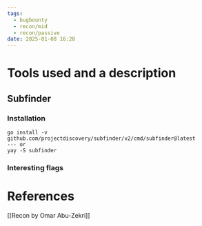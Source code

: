 ```yaml
---
tags:
  - bugbounty
  - recon/mid
  - recon/passive
date: 2025-01-08 16:28
---
```

# Tools used and a description
## Subfinder
### Installation
```
go install -v github.com/projectdiscovery/subfinder/v2/cmd/subfinder@latest
--- or
yay -S subfinder
```
### Interesting flags



# References
[[Recon by Omar Abu-Zekri]]

